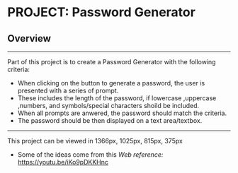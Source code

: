 # PROJECT: Password Generator

## Overview
___
Part of this project is to create a Password Generator with the following criteria:
- When clicking on the button to generate a password, the user is presented with a series of prompt.
- These includes the length of the password, if lowercase ,uppercase ,numbers, and symbols/special characters shoild be included.
- When all prompts are anwered, the password should match the criteria.
- The password should be then displayed on a text area/textbox.

___

This project can be viewed in 1366px, 1025px, 815px, 375px



- Some of the ideas come from this *Web reference:* https://youtu.be/iKo9pDKKHnc

